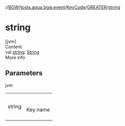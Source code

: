 //[BGW](../../../../index.md)/[tools.aqua.bgw.event](../../index.md)/[KeyCode](../index.md)/[GREATER](index.md)/[string](string.md)



# string  
[jvm]  
Content  
val [string](string.md): [String](https://kotlinlang.org/api/latest/jvm/stdlib/kotlin/-string/index.html)  
More info  


## Parameters  
  
jvm  
  
| | |
|---|---|
| <a name="tools.aqua.bgw.event/KeyCode.GREATER/string/#/PointingToDeclaration/"></a>string| <a name="tools.aqua.bgw.event/KeyCode.GREATER/string/#/PointingToDeclaration/"></a><br><br>Key name<br><br>|
  
  



